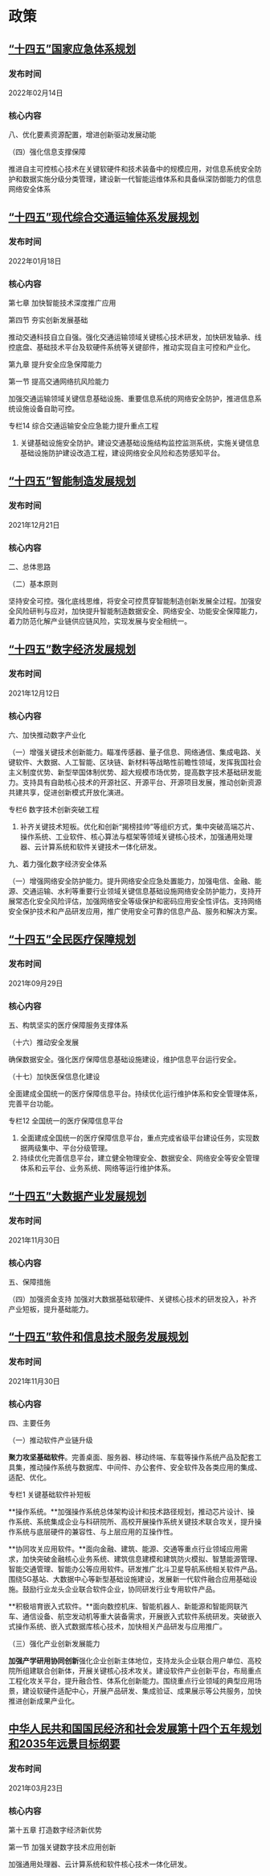 # 政策

## [“十四五”国家应急体系规划](http://www.gov.cn/zhengce/content/2022-02/14/content_5673424.htm)

### 发布时间

2022年02月14日

### 核心内容

八、优化要素资源配置，增进创新驱动发展动能

（四）强化信息支撑保障

推进自主可控核心技术在关键软硬件和技术装备中的规模应用，对信息系统安全防护和数据实施分级分类管理，建设新一代智能运维体系和具备纵深防御能力的信息网络安全体系

## [“十四五”现代综合交通运输体系发展规划](http://www.gov.cn/zhengce/content/2022-01/18/content_5669049.htm)

### 发布时间

2022年01月18日

### 核心内容

第七章 加快智能技术深度推广应用

第四节 夯实创新发展基础

推动交通科技自立自强。强化交通运输领域关键核心技术研发，加快研发轴承、线控底盘、基础技术平台及软硬件系统等关键部件，推动实现自主可控和产业化。

第九章 提升安全应急保障能力

第一节 提高交通网络抗风险能力

加强交通运输领域关键信息基础设施、重要信息系统的网络安全防护，推进信息系统设施设备自助可控。

专栏14 综合交通运输安全应急能力提升重点工程

1. 关键基础设施安全防护。建设交通基础设施结构监控监测系统，实施关键信息基础设施防护建设改造工程，建设网络安全风险和态势感知平台。

## [“十四五”智能制造发展规划](http://www.gov.cn/zhengce/zhengceku/2021-12/28/content_5664996.htm)

### 发布时间

2021年12月21日

### 核心内容

二、总体思路

（二）基本原则

坚持安全可控。强化底线思维，将安全可控贯穿智能制造创新发展全过程。加强安全风险研判与应对，加快提升智能制造数据安全、网络安全、功能安全保障能力，着力防范化解产业链供应链风险，实现发展与安全相统一。

## [“十四五”数字经济发展规划](http://www.gov.cn/zhengce/content/2022-01/12/content_5667817.htm)

### 发布时间

2021年12月12日

### 核心内容

六、加快推动数字产业化

（一）增强关键技术创新能力。瞄准传感器、量子信息、网络通信、集成电路、关键软件、大数据、人工智能、区块链、新材料等战略性前瞻性领域，发挥我国社会主义制度优势、新型举国体制优势、超大规模市场优势，提高数字技术基础研发能力。支持具有自助核心技术的开源社区、开源平台、开源项目发展，推动创新资源共建共享，促进创新模式开放化演进。

专栏6 数字技术创新突破工程

1. 补齐关键技术短板。优化和创新“揭榜挂帅”等组织方式，集中突破高端芯片、操作系统、工业软件、核心算法与框架等领域关键核心技术，加强通用处理器、云计算系统和软件关键技术一体化研发。

九、着力强化数字经济安全体系

（一）增强网络安全防护能力。提升网络安全应急处置能力，加强电信、金融、能源、交通运输、水利等重要行业领域关键信息基础设施网络安全防护能力，支持开展常态化安全风险评估，加强网络安全等级保护和密码应用安全性评估。支持网络安全保护技术和产品研发应用，推广使用安全可靠的信息产品、服务和解决方案。

## [“十四五”全民医疗保障规划](http://www.gov.cn/zhengce/content/2021-09/29/content_5639967.htm)

### 发布时间

2021年09月29日

### 核心内容

五、构筑坚实的医疗保障服务支撑体系

（十六）推动安全发展

确保数据安全。强化医疗保障信息基础设施建设，维护信息平台运行安全。

（十七）加快医保信息化建设

全面建成全国统一的医疗保障信息平台。持续优化运行维护体系和安全管理体系，完善平台功能。

专栏12 全国统一的医疗保障信息平台

1. 全面建成全国统一的医疗保障信息平台，重点完成省级平台建设任务，实现数据两级集中、平台分级管理。
4. 持续优化完善信息平台，建立健全物理安全、数据安全、网络安全等安全管理体系和云平台、业务系统、网络等运行维护体系。 

## [“十四五”大数据产业发展规划](https://www.miit.gov.cn/zwgk/zcwj/wjfb/tz/art/2021/art_c4a16fae377f47519036b26b474123cb.html)

### 发布时间

2021年11月30日

### 核心内容

五、保障措施

（四）加强资金支持 加强对大数据基础软硬件、关键核心技术的研发投入，补齐产业短板，提升基础能力。

## [“十四五”软件和信息技术服务发展规划](https://www.miit.gov.cn/jgsj/xxjsfzs/gzdt/art/2021/art_588d395f8cd44bacb256caa66bb205c0.html)

### 发布时间

2021年11月30日

### 核心内容

四、主要任务

（一）推动软件产业链升级

**聚力攻坚基础软件**。完善桌面、服务器、移动终端、车载等操作系统产品及配套工具集，推动操作系统与数据库、中间件、办公套件、安全软件及各类应用的集成、适配、优化。

专栏1 关键基础软件补短板

**操作系统。**加强操作系统总体架构设计和技术路径规划，推动芯片设计、操作系统、系统集成企业与科研院所、高校开展操作系统关键技术联合攻关，提升操作系统与底层硬件的兼容性、与上层应用的互操作性。

**协同攻关应用软件。**面向金融、建筑、能源、交通等重点行业领域应用需求，加快突破金融核心业务系统、建筑信息建模和建筑防火模拟、智慧能源管理、智能交通管理、智能办公等应用软件。研发推广北斗卫星导航系统相关软件产品。围绕5G基站、大数据中心等新型基础设施建设，发展新一代软件融合应用基础设施。鼓励行业龙头企业联合软件企业，协同研发行业专用软件产品。

**积极培育嵌入式软件。**面向数控机床、智能机器人、新能源和智能网联汽车、通信设备、航空发动机等重大装备需求，开展嵌入式软件系统研发。突破嵌入式操作系统、嵌入式数据库核心技术，加快相关产品研发与应用推广。

（三）强化产业创新发展能力

**加强产学研用协同创新**强化企业创新主体地位，支持龙头企业联合用户单位、高校院所组建联合创新体，开展关键核心技术攻关。建设软件产业创新平台，布局重点工程化攻关平台，提升融合性、体系化创新能力。围绕重点行业领域的典型应用场景，建设软硬件适配中心，开展产品研发、集成验证、成果展示等公共服务，加快推进创新成果产业化。

## [中华人民共和国国民经济和社会发展第十四个五年规划和2035年远景目标纲要](https://www.ndrc.gov.cn/xxgk/zcfb/ghwb/202103/t20210323_1270124.html?code=&state=123)

### 发布时间

2021年03月23日

### 核心内容

第十五章 打造数字经济新优势

第一节 加强关键数字技术应用创新

加强通用处理器、云计算系统和软件核心技术一体化研发。
